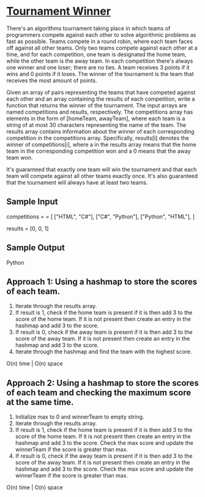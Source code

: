 # [Tournament Winner](./TournamentWinner.java)

There's an algorithms tournament taking place in which teams of programmers
compete against each other to solve algorithmic problems as fast as possible.
Teams compete in a round robin, where each team faces off against all other
teams. Only two teams compete against each other at a time, and for each
competition, one team is designated the home team, while the other team is the
away team. In each competition there's always one winner and one loser; there
are no ties. A team receives 3 points if it wins and 0 points if it loses. The
winner of the tournament is the team that receives the most amount of points.

Given an array of pairs representing the teams that have competed against each
other and an array containing the results of each competition, write a
function that returns the winner of the tournament. The input arrays are named
competitions and results, respectively. The
competitions array has elements in the form of
[homeTeam, awayTeam], where each team is a string of at most 30
characters representing the name of the team. The results array
contains information about the winner of each corresponding competition in the
competitions array. Specifically, results[i] denotes
the winner of competitions[i], where a in the
results array means that the home team in the corresponding
competition won and a 0 means that the away team won.

It's guaranteed that exactly one team will win the tournament and that each
team will compete against all other teams exactly once. It's also guaranteed
that the tournament will always have at least two teams.

## Sample Input

competitions = = [
["HTML", "C#"],
["C#", "Python"],
["Python", "HTML"],
]

results = [0, 0, 1]

## Sample Output

Python

## Approach 1: Using a hashmap to store the scores of each team.

1. Iterate through the results array.
2. If result is 1, check if the home team is present if it is then add 3 to the score of the home team. If it is not present then create an entry in the hashmap and add 3 to the score.
3. If result is 0, check if the away team is present if it is then add 3 to the score of the away team. If it is not present then create an entry in the hashmap and add 3 to the score.
4. Iterate through the hashmap and find the team with the highest score.

O(n) time | O(n) space

## Approach 2: Using a hashmap to store the scores of each team and checking the maximum score at the same time.

1. Initialize max to 0 and winnerTeam to empty string.
2. Iterate through the results array.
3. If result is 1, check if the home team is present if it is then add 3 to the score of the home team. If it is not present then create an entry in the hashmap and add 3 to the score. Check the max score and update the winnerTeam if the score is greater than max.
4. If result is 0, check if the away team is present if it is then add 3 to the score of the away team. If it is not present then create an entry in the hashmap and add 3 to the score. Check the max score and update the winnerTeam if the score is greater than max.

O(n) time | O(n) space
